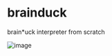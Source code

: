 # brainduck
brain*uck interpreter from scratch

![image](https://user-images.githubusercontent.com/28837746/165363200-c9ee09b6-ab34-4f09-9dfa-57e2dd0b932f.png)

